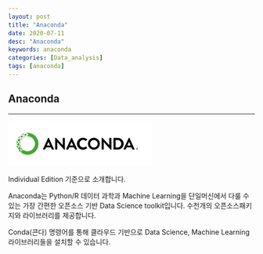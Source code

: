 ```yaml
---
layout: post
title: "Anaconda"
date: 2020-07-11
desc: "Anaconda"
keywords: anaconda
categories: [Data_analysis]
tags: [anaconda]
---
```


## Anaconda

___

![AnacondaLogo](/static/assets/img/blog/data_analysis/00Anaconda/AnacondaLogo.png)

Individual Edition 기준으로 소개합니다. 

Anaconda는 Python/R 데이터 과학과 Machine Learning을 단일머신에서 다룰 수 있는 가장 간편한 오픈소스 기반 Data Science toolkit입니다. 수천개의 오픈소스패키지와 라이브러리를 제공합니다. 

Conda(콘다) 명령어를 통해 클라우드 기반으로 Data Science, Machine Learning 라이브러리들을 설치할 수 있습니다.

